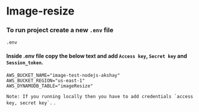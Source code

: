 # Image-resize

### To run project create a new `.env` file

`.env`
#### Inside .env file  copy the below text and add `Access key`, `Secret key` and `Session_token`.
```
AWS_BUCKET_NAME="image-test-nodejs-akshay"
AWS_BUCKET_REGION="us-east-1"
AWS_DYNAMODB_TABLE="imageResize"
```
```Note: If you running locally then you have to add credentials `access key, secret key`.```
.
